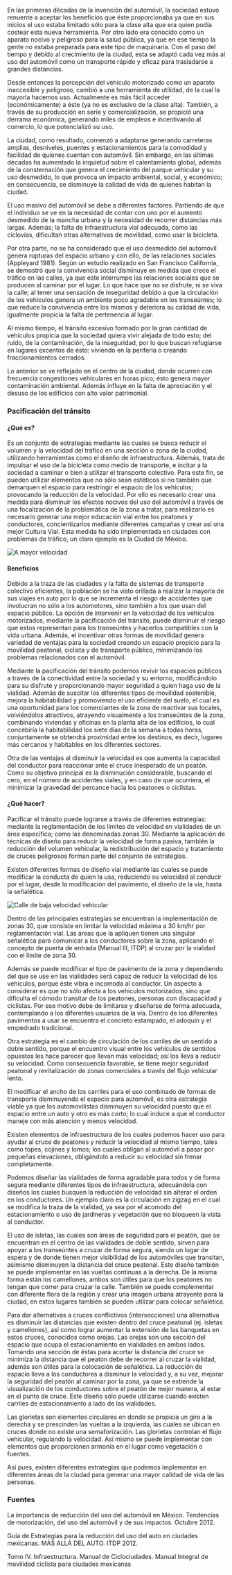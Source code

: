 
En las primeras décadas de la invención del automóvil, la sociedad estuvo renuente a aceptar los beneficios que éste proporcionaba ya que en sus inicios  el uso estaba limitado sólo para la clase alta que era quien podía costear esta nueva herramienta. Por otro lado era conocido como un aparato nocivo y peligroso para la salud pública, ya que en ese tiempo la gente no estaba preparada para este tipo de maquinaria. Con el paso del tiempo y debido al crecimiento de la ciudad, esta se adaptó cada vez más al uso del automóvil como un transporte rápido y eficaz para trasladarse a grandes distancias.

Desde entonces la percepción del vehículo motorizado como un aparato inaccesible y peligroso, cambió a una herramienta de utilidad, de la cual la mayoría hacemos uso. Actualmente es más fácil acceder (económicamente) a éste (ya no es exclusivo de la clase alta). También, a través de su producción en serie y comercialización, se propició una derrama económica, generando miles de empleos e incentivando al comercio, lo que potencializó su uso.

La ciudad, como resultado, comenzó a adaptarse generando carreteras amplias, desniveles, puentes y estacionamientos para la comodidad y facilidad de quienes cuentan con automóvil. Sin embargo, en las últimas décadas ha aumentado la inquietud sobre el calentamiento global, además de la consternación que genera el crecimiento del parque vehicular y su uso desmedido, lo que provoca un impacto ambiental, social, y económico; en consecuencia, se disminuye la calidad de vida de quienes habitan la ciudad.

El uso masivo del automóvil se debe a diferentes factores. Partiendo de que el individuo se ve en la necesidad de contar con uno por el aumento desmedido de la mancha urbana y la necesidad de recorrer distancias más largas. Además; la falta de infraestructura vial adecuada, como las ciclovías, dificultan otras alternativas de movilidad, como usar la bicicleta.

Por otra parte, no se ha considerado que el uso desmedido del automóvil genera rupturas del espacio urbano y con ello, de las relaciones sociales (Appleyard 1981). Según un estudio realizado en San Francisco California, se demostró que la convivencia social disminuye en medida que crece el tráfico en las calles, ya que este interrumpe las relaciones sociales que se producen al caminar por el lugar. Lo que hace que no se disfrute, ni se viva la calle; al tener una sensación de inseguridad debido a que la circulación de los vehículos genera un ambiente poco agradable en los transeúntes; lo que reduce la convivencia entre los mismos y deteriora su calidad de vida, igualmente propicia la falta de pertenencia al lugar.

Al mismo tiempo, el tránsito excesivo formado por la gran cantidad de vehículos propicia que la sociedad quiera vivir alejada de todo esto; del ruido, de la contaminación, de la inseguridad, por lo que buscan refugiarse en lugares excentos de ésto: viviendo en la periferia o creando fraccionamientos cerrados.

Lo anterior se ve reflejado en el centro de la ciudad, donde ocurren con frecuencia congestiones vehiculares en horas pico; ésto genera mayor contaminación ambiental. Además influye en la falta de apreciación y el desuso de los edificios con alto valor patrimonial.

### Pacificación del tránsito

#### ¿Qué es?

Es un conjunto de estrategias mediante las cuales se busca reducir el volumen y la velocidad del tráfico en una sección o zona de la ciudad, utilizando herramientas como el diseño de infraestructura. Además, trata de impulsar el uso de la bicicleta como medio de transporte, e incitar a la sociedad a caminar o bien a utilizar el transporte colectivo. Para este fin, se pueden utilizar elementos que no sólo sean estéticos si no también que demarquen el espacio para restringir el espacio de los vehículos; provocando la reducción de la velocidad. Por ello es necesario crear una medida para disminuir los efectos nocivos del uso del automóvil a través de una focalización de la problemática de la zona a tratar, para realizarlo es necesario generar una mejor educación vial entre los peatones y conductores, concientizarlos mediante diferentes campañas y crear así una mejor Cultura Vial. Esta medida ha sido implementada en ciudades con problemas de tráfico, un claro ejemplo es la Ciudad de México.

<img class="img-responsive" src="recomendaciones-pacificacion-transito/a-mayor-velocidad.jpg" alt="A mayor velocidad">

#### Beneficios

Debido a la traza de las ciudades y la falta de sistemas de transporte colectivo eficientes, la población se ha visto orillada a realizar la mayoría de sus viajes en auto por lo que se incrementa el riesgo de accidentes que involucran no sólo a los automotores, sino también a los que usan del espacio público. La opción de intervenir en la velocidad de los vehículos motorizados, mediante la pacificación del tránsito, puede disminuir el riesgo que estos representan para los transeúntes y hacerlos compatibles con la vida urbana. Además, el incentivar otras formas de movilidad genera variedad de ventajas para la sociedad creando un espacio propicio para la movilidad peatonal, ciclista y de transporte público, minimizando los problemas relacionados con el automóvil.

Mediante la pacificación del tránsito podemos revivir los espacios públicos a través de la conectividad entre la sociedad y su entorno, modificándolo para su disfrute y proporcionando mayor seguridad a quien haga uso de la vialidad. Además de suscitar los diferentes tipos de movilidad sostenible, mejora la habitabilidad y promoviendo el uso eficiente del suelo, el cual es una oportunidad para los comerciantes de la zona de reactivar sus locales, volviéndolos atractivos, atrayendo visualmente a los transeúntes de la zona, combinando viviendas y oficinas en la planta alta de los edificios, lo cual concebiría la habitabilidad los siete días de la semana a todas horas, conjuntamente se obtendrá proximidad entre los destinos, es decir, lugares más cercanos y habitables en los diferentes sectores.

Otra de las ventajas al disminuir la velocidad es que aumenta la capacidad del conductor para reaccionar ante el cruce inesperado de un peatón. Como su objetivo principal es la disminución considerable, buscando el cero, en el número de accidentes viales, y en caso de que ocurriera, el minimizar la gravedad del percance hacia los peatones o ciclistas.

#### ¿Qué hacer?

Pacificar el tránsito puede lograrse a través de diferentes estrategias: mediante la reglamentación de los límites de velocidad en vialidades de un área específica; como las denominadas zonas 30. Mediante la aplicación de técnicas de diseño para reducir la velocidad de forma pasiva, también la reducción del volumen vehicular, la redistribución del espacio y tratamiento de cruces peligrosos forman parte del conjunto de estrategias.

Existen diferentes formas de diseño vial mediante las cuales se puede modificar la conducta de quien la usa, reduciendo su velocidad al conducir por el lugar, desde la modificación del pavimento, el diseño de la vía, hasta la señalética.

<img class="img-responsive" src="recomendaciones-pacificacion-transito/calle-de-baja-velocidad.jpg" alt="Calle de baja velocidad vehicular">

Dentro de las principales estrategias se encuentran la implementación de zonas 30, que consiste en limitar la velocidad máxima a 30 km/hr por reglamentación vial. Las áreas que la apliquen tienen una singular señalética para comunicar a los conductores sobre la zona, aplicando el concepto de puerta de entrada (Manual III, ITDP) al cruzar por la vialidad con el límite de zona 30.

Además se puede modificar el tipo de pavimento de la zona y dependiendo del que se use en las vialidades será capaz de reducir la velocidad de los vehículos, porque éste vibra e incomoda al conductor. Un aspecto a considerar es que no sólo afecta a los vehículos motorizados, sino que dificulta el cómodo transitar de los peatones, personas con discapacidad y ciclistas. Por ese motivo debe de limitarse y diseñarse de forma adecuada, contemplando a los diferentes usuarios de la vía. Dentro de los diferentes pavimentos a usar se encuentra el concreto estampado, el adoquín y el empedrado tradicional.

Otra estrategia es el cambio de circulación de los carriles de un sentido a doble sentido, porque el encuentro visual entre los vehículos de sentidos opuestos les hace parecer que llevan más velocidad; así los lleva a reducir su velocidad. Como consecuencia favorable, se tiene mejor seguridad peatonal y revitalización de zonas comerciales a través del flujo vehicular lento.

El modificar el ancho de los carriles para el uso combinado de formas de transporte disminuyendo el espacio para automóvil, es otra estrategia viable ya que los automovilistas disminuyen su velocidad puesto que el espacio entre un auto y otro es más corto; lo cual induce a que el conductor maneje con más atención y menos velocidad.

Existen elementos de infraestructura de los cuales podemos hacer uso para ayudar al cruce de peatones y reducir la velocidad al mismo tiempo, tales como topes, cojines y lomos; los cuales obligan al automóvil a pasar por pequeñas elevaciones, obligándolo a reducir su velocidad sin frenar completamente.

Podemos diseñar las vialidades de forma agradable para todos y de forma segura mediante diferentes tipos de infraestructura, adecuándola con diseños los cuales busquen la reducción de velocidad sin alterar el orden en los conductores. Un ejemplo claro es la circulación en zigzag en el cual se modifica la traza de la vialidad, ya sea por el acomodo del estacionamiento o uso de jardineras y vegetación que no bloqueen la vista al conductor.

El uso de isletas, las cuales son áreas de seguridad para el peatón, que se encuentran en el centro de las vialidades de doble sentido, sirven para apoyar a los transeúntes a cruzar de forma segura, siendo un lugar de espera y de donde tienen mejor visibilidad de los automóviles que transitan, asímismo disminuyen la distancia del cruce peatonal. Este diseño también se puede implementar en las vueltas continuas a la derecha. De la misma forma están los camellones, ambos son útiles para que los peatones no tengan que correr para cruzar la calle. También se puede complementar con diferente flora de la región y crear una imagen urbana atrayente para la ciudad, en estos lugares también se pueden utilizar para colocar señalética.

Para dar alternativas a cruces conflictivos (intersecciones) una alternativa es disminuir las distancias que existen dentro del cruce peatonal (ej. isletas y camellones), así como lograr aumentar la extensión de las banquetas en estos cruces, conocidos como orejas. Las orejas son una sección del espacio que ocupa el estacionamiento en vialidades en ambos lados. Tomando una sección de éstas para acortar la distancia del cruce se minimiza la distancia que el peatón debe de recorrer al cruzar la vialidad, además son útiles para la colocación de señalética. La reducción de espacio lleva a los conductores a disminuir la velocidad y, a su vez, mejorar la seguridad del peatón al caminar por la zona, ya que se extiende la visualización de los conductores sobre el peatón de mejor manera, al estar en el punto de cruce. Este diseño sólo puede utilizarse cuando existen carriles de estacionamiento a lado de las vialidades.

Las glorietas son elementos circulares en donde se propicia un giro a la derecha y se prescinden las vueltas a la izquierda, las cuales se ubican en cruces donde no existe una semaforización. Las glorietas controlan el flujo vehicular, regulando la velocidad. Así mismo se puede implementar con elementos que proporcionen armonía en el lugar como vegetación o fuentes.

Así pues, existen diferentes estrategias que podemos implementar en diferentes áreas de la ciudad para generar una mayor calidad de vida de las personas.

### Fuentes

La importancia de reducción del uso del automóvil en México. Tendencias de motorización, del uso del automóvil y de sus impactos. Octubre 2012.

Guía de Estrategias para la reducción del uso del auto en ciudades mexicanas. MÁS ALLÁ DEL AUTO. ITDP 2012.

Tomo IV. Infraestructura. Manual de Ciclociudades. Manual Integral de movilidad ciclista para ciudades mexicanas
